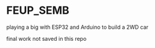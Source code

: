# FEUP_SEMB

playing a big with ESP32 and Arduino to build a 2WD car

final work not saved in this repo

